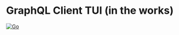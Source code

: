 # GraphQL Client TUI (in the works)

[![Go](https://github.com/certainty/gqshell_go/actions/workflows/go.yml/badge.svg)](https://github.com/certainty/gqshell_go/actions/workflows/go.yml)


